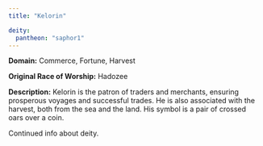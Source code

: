 ```yaml
---
title: "Kelorin"

deity: 
  pantheon: "saphor1"
---
```


**Domain:** Commerce, Fortune, Harvest

**Original Race of Worship:** Hadozee

**Description:** Kelorin is the patron of traders and merchants, ensuring prosperous voyages and successful trades. He is also associated with the harvest, both from the sea and the land. His symbol is a pair of crossed oars over a coin.

<!--more-->

<div class="todo">Continued info about deity.</div>